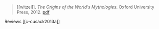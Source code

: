 > [[witzel]]. *The Origins of the World's Mythologies*. Oxford University Press, 2012. [pdf](a/m-witzel2012.pdf)

Reviews
[[c-cusack2013a]]
